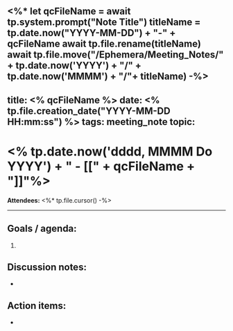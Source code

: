 <%*
  let qcFileName = await tp.system.prompt("Note Title")
  titleName = tp.date.now("YYYY-MM-DD") + "-" + qcFileName
  await tp.file.rename(titleName)
  await
  tp.file.move("/Ephemera/Meeting_Notes/" + tp.date.now('YYYY') +
  "/" + tp.date.now('MMMM') + "/"+ titleName)
-%>
---
title: <% qcFileName %>
date: <% tp.file.creation_date("YYYY-MM-DD HH:mm:ss") %>
tags: meeting_note
topic: 
---
# <% tp.date.now('dddd, MMMM Do YYYY') + " - [[" + qcFileName + "]]"%>
**Attendees:** 
<%* tp.file.cursor() -%>

---
## Goals / agenda:
1. 

## Discussion notes:
- 

## Action items:
- 
